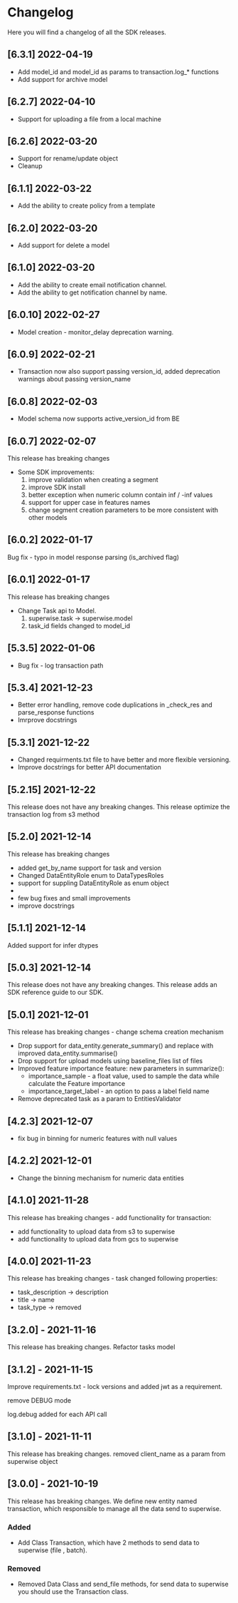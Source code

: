 # Changelog
Here you will find a changelog of all the SDK releases.
## [6.3.1] 2022-04-19
- Add model_id and model_id as params to transaction.log_* functions
- Add support for archive model

## [6.2.7] 2022-04-10
- Support for uploading a file from a local machine

## [6.2.6] 2022-03-20
- Support for rename/update object
- Cleanup

## [6.1.1] 2022-03-22
- Add the ability to create policy from a template

## [6.2.0] 2022-03-20
- Add support for delete a model

## [6.1.0] 2022-03-20
- Add the ability to create email notification channel.
- Add the ability to get notification channel by name.

## [6.0.10] 2022-02-27
- Model creation - monitor_delay deprecation warning.

## [6.0.9] 2022-02-21
- Transaction now also support passing version_id, added
  deprecation warnings about passing version_name

## [6.0.8] 2022-02-03
- Model schema now supports active_version_id from BE

## [6.0.7] 2022-02-07
This release has breaking changes
- Some SDK improvements:
  1. improve validation when creating a segment
  2. improve SDK install
  3. better exception when numeric column contain inf / -inf values
  4. support for upper case in features names
  5. change segment creation parameters to be more consistent with other models

## [6.0.2] 2022-01-17
Bug fix - typo in model response parsing (is_archived flag)

## [6.0.1] 2022-01-17
This release has breaking changes
- Change Task api to Model.
  1. superwise.task -> superwise.model
  2. task_id fields changed to model_id

## [5.3.5] 2022-01-06
- Bug fix - log transaction path

## [5.3.4] 2021-12-23
- Better error handling, remove code duplications in _check_res and parse_response functions
- Imrprove docstrings

## [5.3.1] 2021-12-22
- Changed requirments.txt file to have better and more flexible versioning.
- Improve docstrings for better API documentation

## [5.2.15] 2021-12-22
This release does not have any breaking changes.
This release optimize the transaction log from s3 method

## [5.2.0] 2021-12-14
This release has breaking changes
- added get_by_name support for task and version
- Changed DataEntityRole enum to DataTypesRoles
- support for suppling DataEntityRole as enum object
-
- few bug fixes and small improvements
- improve docstrings

## [5.1.1] 2021-12-14
Added support for infer dtypes

## [5.0.3] 2021-12-14
This release does not have any breaking changes.
This release adds an SDK reference guide to our SDK.

## [5.0.1] 2021-12-01
This release has breaking changes - change schema creation mechanism
- Drop support for data_entity.generate_summary() and replace with improved data_entity.summarise()
- Drop support for upload models using baseline_files list of files
- Improved feature importance feature: new parameters in summarize():
  - importance_sample - a float value, used to sample the data while calculate the Feature importance
  - importance_target_label - an option to pass a label field name
- Remove deprecated task as a param to EntitiesValidator

## [4.2.3] 2021-12-07
- fix bug in binning for numeric features with null values

## [4.2.2] 2021-12-01
- Change the binning mechanism for numeric data entities

## [4.1.0] 2021-11-28
This release has breaking changes - add functionality for transaction:
- add functionality to upload data from s3 to superwise
- add functionality to upload data from gcs to superwise

## [4.0.0] 2021-11-23
This release has breaking changes - task changed following properties:
- task_description &rarr; description
- title &rarr; name
- task_type &rarr; removed

## [3.2.0] - 2021-11-16
This release has breaking changes.
Refactor tasks model

## [3.1.2] - 2021-11-15
Improve requirements.txt - lock versions and added jwt as a requirement.

remove DEBUG mode

log.debug added for each API call

## [3.1.0] - 2021-11-11
This release has breaking changes.
removed client_name as a param from superwise object

## [3.0.0] - 2021-10-19
This release has breaking changes.
We define new entity named transaction, which responsible to manage all the data send to superwise.

### Added
- Add Class Transaction, which have 2 methods to send data to superwise (file , batch).

### Removed
- Removed Data Class and send_file methods, for send data to superwise you should use the Transaction class.
